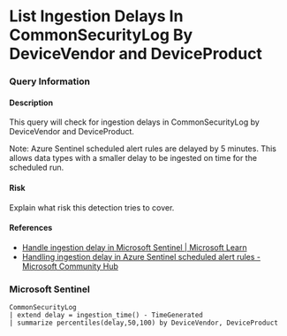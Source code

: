 # List Ingestion Delays In CommonSecurityLog By DeviceVendor and DeviceProduct
### Query Information
#### Description
This query will check for ingestion delays in CommonSecurityLog by DeviceVendor and DeviceProduct.

Note: Azure Sentinel scheduled alert rules are delayed by 5 minutes. This allows data types with a smaller delay to be ingested on time for the scheduled run.
#### Risk
Explain what risk this detection tries to cover.
#### References
- [Handle ingestion delay in Microsoft Sentinel | Microsoft Learn](https://learn.microsoft.com/en-us/azure/sentinel/ingestion-delay)
- [Handling ingestion delay in Azure Sentinel scheduled alert rules - Microsoft Community Hub](https://techcommunity.microsoft.com/t5/microsoft-sentinel-blog/handling-ingestion-delay-in-azure-sentinel-scheduled-alert-rules/ba-p/2052851)
### Microsoft Sentinel
```kusto
CommonSecurityLog
| extend delay = ingestion_time() - TimeGenerated
| summarize percentiles(delay,50,100) by DeviceVendor, DeviceProduct
```
